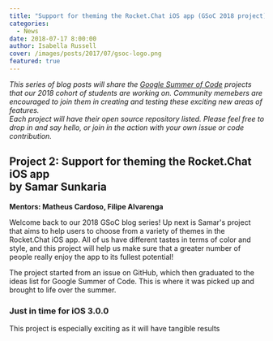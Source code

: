 ```yaml
---
title: "Support for theming the Rocket.Chat iOS app (GSoC 2018 project)"
categories:
  - News
date: 2018-07-17 8:00:00
author: Isabella Russell
cover: /images/posts/2017/07/gsoc-logo.png
featured: true
---
```


_This series of blog posts will share the [Google Summer of Code](https://rocket.chat/docs/contributing/google-summer-of-code) projects that our 2018 cohort of students are working on. Community memebers are encouraged to join them in creating and testing these exciting new areas of features.<br/>Each project will have their open source repository listed.  Please feel free to drop in and say hello, or join in the action with your own issue or code contribution.<br/>_

## Project 2: Support for theming the Rocket.Chat iOS app <br/> by Samar Sunkaria
**Mentors: Matheus Cardoso, Filipe Alvarenga**

Welcome back to our 2018 GSoC blog series! Up next is Samar's project that aims to help users to choose from a variety of themes in the Rocket.Chat iOS app. All of us have different tastes in terms of color and style, and this project will help us make sure that a greater number of people really enjoy the app to its fullest potential!

The project started from an issue on GitHub, which then graduated to the ideas list for Google Summer of Code. This is where it was picked up and brought to life over the summer.

### Just in time for iOS 3.0.0

This project is especially exciting as it will have tangible results


